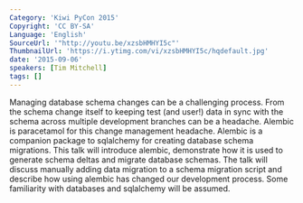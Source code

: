 ```yaml
---
Category: 'Kiwi PyCon 2015'
Copyright: 'CC BY-SA'
Language: 'English'
SourceUrl: '"http://youtu.be/xzsbHMHYI5c"'
ThumbnailUrl: 'https://i.ytimg.com/vi/xzsbHMHYI5c/hqdefault.jpg'
date: '2015-09-06'
speakers: [Tim Mitchell]
tags: []
---
```

Managing database schema changes can be a challenging process. From the schema change itself to keeping test (and user!) data in sync with the schema across multiple development branches can be a headache. Alembic is paracetamol for this change management headache. Alembic is a companion package to sqlalchemy for creating database schema migrations. This talk will introduce alembic, demonstrate how it is used to generate schema deltas and migrate database schemas. The talk will discuss manually adding data migration to a schema migration script and describe how using alembic has changed our development process. Some familiarity with databases and sqlalchemy will be assumed.
